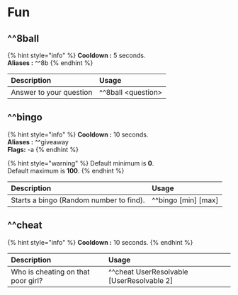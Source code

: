 # Fun

## ^^8ball

{% hint style="info" %}
**Cooldown :** 5 seconds.  
**Aliases :** ^^8b
{% endhint %}

| Description | Usage |
| :--- | :--- |
| Answer to your question | ^^8ball &lt;question&gt; |

## ^^bingo

{% hint style="info" %}
**Cooldown :** 10 seconds.  
**Aliases :** ^^giveaway  
**Flags:** -a
{% endhint %}

{% hint style="warning" %}
Default minimum is **0**.  
Default maximum is **100**.
{% endhint %}

| Description | Usage |
| :--- | :--- |
| Starts a bingo \(Random number to find\). | ^^bingo \[min\] \[max\] |

## ^^cheat

{% hint style="info" %}
**Cooldown :** 10 seconds.
{% endhint %}

| Description | Usage |
| :--- | :--- |
| Who is cheating on that poor girl? | ^^cheat UserResolvable \[UserResolvable 2\] |

